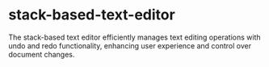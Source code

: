 # stack-based-text-editor
The stack-based text editor efficiently manages text editing operations with undo and redo functionality, enhancing user experience and control over document changes.
